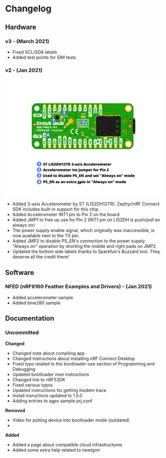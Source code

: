 # Changelog

## Hardware

### v3 - (March 2021)

* Fixed SCL/SDA labels
* Added test points for SIM tests

### v2 - (Jan 2021)

![Backside of nRF9160 Feather V2](img/v2-backside.png)

* Added 3-axis Accelerometer by ST (LIS2DH12TR). Zephyr/nRF Connect SDK includes built-in support for this chip.
* Added Accelerometer INT1 pin to Pin 2 on the board. 
* Added JMP1 to free up use for Pin 2 (INT1 pin on LIS2DH is push/pull an always on)
* The power supply enable signal, which originally was inaccessible, is now available next to the TX pin. 
* Added JMP2 to disable PS_EN's connection to the power supply. "Always on" operation by shorting the middle and right pads on JMP2.
* Updated the bottom side labels thanks to Sparkfun's Buzzard tool. They deserve all the credit there!

## Software

### NFED (nRF9160 Feather Examples and Drivers) - (Jan 2021)
* Added accelerometer sample
* Added bme280 sample

## Documentation

### Uncommitted

**Changed**
* Changed note about compiling app
* Changed instructions about installing nRF Connect Desktop
* Fixed typo related to the bootloader-use section of Programming and Debugging
* Updated bootloader moe instructions
* Changed link to nRF53DK
* Fixed various typos
* Updated instructions for getting modem trace
* Install insructions updated to 1.5.0
* Adding entries to agps sample prj.conf

**Removed**
* Video for putting device into bootloader mode (outdated)
* 

**Added**
* Added a page about compatible cloud infrastructures
* Added some extra help related to newtgmr